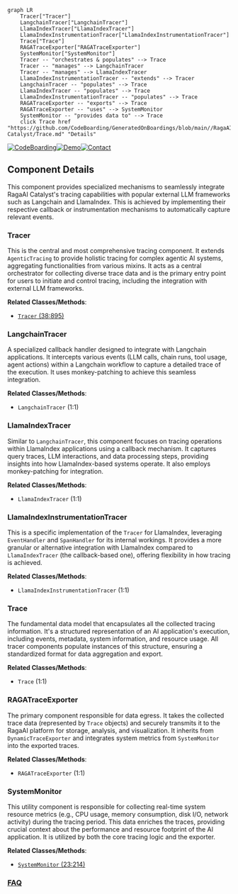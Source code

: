 ```mermaid
graph LR
    Tracer["Tracer"]
    LangchainTracer["LangchainTracer"]
    LlamaIndexTracer["LlamaIndexTracer"]
    LlamaIndexInstrumentationTracer["LlamaIndexInstrumentationTracer"]
    Trace["Trace"]
    RAGATraceExporter["RAGATraceExporter"]
    SystemMonitor["SystemMonitor"]
    Tracer -- "orchestrates & populates" --> Trace
    Tracer -- "manages" --> LangchainTracer
    Tracer -- "manages" --> LlamaIndexTracer
    LlamaIndexInstrumentationTracer -- "extends" --> Tracer
    LangchainTracer -- "populates" --> Trace
    LlamaIndexTracer -- "populates" --> Trace
    LlamaIndexInstrumentationTracer -- "populates" --> Trace
    RAGATraceExporter -- "exports" --> Trace
    RAGATraceExporter -- "uses" --> SystemMonitor
    SystemMonitor -- "provides data to" --> Trace
    click Trace href "https://github.com/CodeBoarding/GeneratedOnBoardings/blob/main//RagaAI-Catalyst/Trace.md" "Details"
```
[![CodeBoarding](https://img.shields.io/badge/Generated%20by-CodeBoarding-9cf?style=flat-square)](https://github.com/CodeBoarding/GeneratedOnBoardings)[![Demo](https://img.shields.io/badge/Try%20our-Demo-blue?style=flat-square)](https://www.codeboarding.org/demo)[![Contact](https://img.shields.io/badge/Contact%20us%20-%20contact@codeboarding.org-lightgrey?style=flat-square)](mailto:contact@codeboarding.org)

## Component Details

This component provides specialized mechanisms to seamlessly integrate RagaAI Catalyst's tracing capabilities with popular external LLM frameworks such as Langchain and LlamaIndex. This is achieved by implementing their respective callback or instrumentation mechanisms to automatically capture relevant events.

### Tracer
This is the central and most comprehensive tracing component. It extends `AgenticTracing` to provide holistic tracing for complex agentic AI systems, aggregating functionalities from various mixins. It acts as a central orchestrator for collecting diverse trace data and is the primary entry point for users to initiate and control tracing, including the integration with external LLM frameworks.


**Related Classes/Methods**:

- <a href="https://github.com/raga-ai-hub/RagaAI-Catalyst/blob/master/ragaai_catalyst/tracers/tracer.py#L38-L895" target="_blank" rel="noopener noreferrer">`Tracer` (38:895)</a>


### LangchainTracer
A specialized callback handler designed to integrate with Langchain applications. It intercepts various events (LLM calls, chain runs, tool usage, agent actions) within a Langchain workflow to capture a detailed trace of the execution. It uses monkey-patching to achieve this seamless integration.


**Related Classes/Methods**:

- `LangchainTracer` (1:1)


### LlamaIndexTracer
Similar to `LangchainTracer`, this component focuses on tracing operations within LlamaIndex applications using a callback mechanism. It captures query traces, LLM interactions, and data processing steps, providing insights into how LlamaIndex-based systems operate. It also employs monkey-patching for integration.


**Related Classes/Methods**:

- `LlamaIndexTracer` (1:1)


### LlamaIndexInstrumentationTracer
This is a specific implementation of the `Tracer` for LlamaIndex, leveraging `EventHandler` and `SpanHandler` for its internal workings. It provides a more granular or alternative integration with LlamaIndex compared to `LlamaIndexTracer` (the callback-based one), offering flexibility in how tracing is achieved.


**Related Classes/Methods**:

- `LlamaIndexInstrumentationTracer` (1:1)


### Trace
The fundamental data model that encapsulates all the collected tracing information. It's a structured representation of an AI application's execution, including events, metadata, system information, and resource usage. All tracer components populate instances of this structure, ensuring a standardized format for data aggregation and export.


**Related Classes/Methods**:

- `Trace` (1:1)


### RAGATraceExporter
The primary component responsible for data egress. It takes the collected trace data (represented by `Trace` objects) and securely transmits it to the RagaAI platform for storage, analysis, and visualization. It inherits from `DynamicTraceExporter` and integrates system metrics from `SystemMonitor` into the exported traces.


**Related Classes/Methods**:

- `RAGATraceExporter` (1:1)


### SystemMonitor
This utility component is responsible for collecting real-time system resource metrics (e.g., CPU usage, memory consumption, disk I/O, network activity) during the tracing period. This data enriches the traces, providing crucial context about the performance and resource footprint of the AI application. It is utilized by both the core tracing logic and the exporter.


**Related Classes/Methods**:

- <a href="https://github.com/raga-ai-hub/RagaAI-Catalyst/blob/master/ragaai_catalyst/tracers/agentic_tracing/utils/system_monitor.py#L23-L214" target="_blank" rel="noopener noreferrer">`SystemMonitor` (23:214)</a>




### [FAQ](https://github.com/CodeBoarding/GeneratedOnBoardings/tree/main?tab=readme-ov-file#faq)